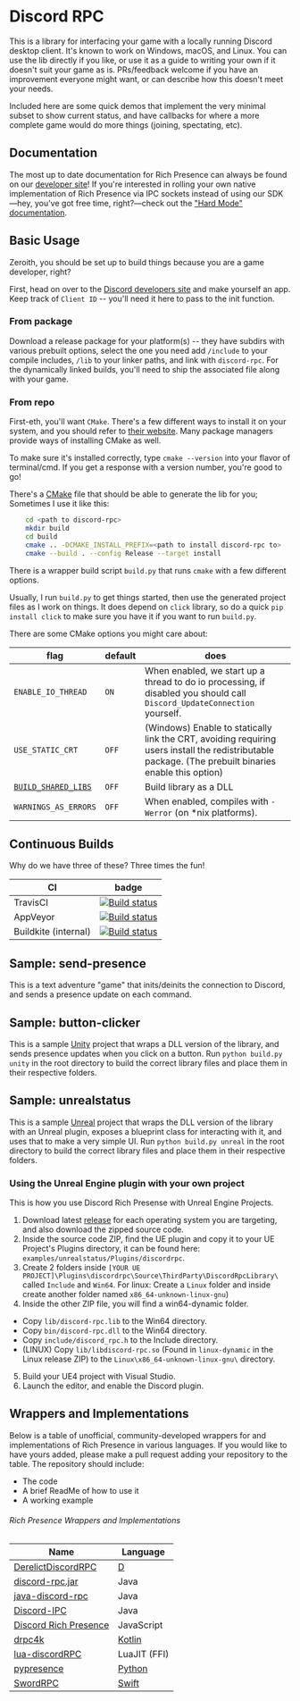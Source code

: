 # Discord RPC

This is a library for interfacing your game with a locally running Discord desktop client. It's known to work on Windows, macOS, and Linux. You can use the lib directly if you like, or use it as a guide to writing your own if it doesn't suit your game as is. PRs/feedback welcome if you have an improvement everyone might want, or can describe how this doesn't meet your needs.

Included here are some quick demos that implement the very minimal subset to show current status, and
have callbacks for where a more complete game would do more things (joining, spectating, etc).

## Documentation

The most up to date documentation for Rich Presence can always be found on our [developer site](https://discordapp.com/developers/docs/rich-presence/how-to)! If you're interested in rolling your own native implementation of Rich Presence via IPC sockets instead of using our SDK—hey, you've got free time, right?—check out the ["Hard Mode" documentation](https://github.com/discordapp/discord-rpc/blob/master/documentation/hard-mode.md).

## Basic Usage

Zeroith, you should be set up to build things because you are a game developer, right?

First, head on over to the [Discord developers site](https://discordapp.com/developers/applications/me) and make yourself an app. Keep track of `Client ID` -- you'll need it here to pass to the init function.

### From package

Download a release package for your platform(s) -- they have subdirs with various prebuilt options, select the one you need add `/include` to your compile includes, `/lib` to your linker paths, and link with `discord-rpc`. For the dynamically linked builds, you'll need to ship the associated file along with your game.

### From repo

First-eth, you'll want `CMake`. There's a few different ways to install it on your system, and you should refer to [their website](https://cmake.org/install/). Many package managers provide ways of installing CMake as well.

To make sure it's installed correctly, type `cmake --version` into your flavor of terminal/cmd. If you get a response with a version number, you're good to go!

There's a [CMake](https://cmake.org/download/) file that should be able to generate the lib for you; Sometimes I use it like this:
```sh
    cd <path to discord-rpc>
    mkdir build
    cd build
    cmake .. -DCMAKE_INSTALL_PREFIX=<path to install discord-rpc to>
    cmake --build . --config Release --target install
```
There is a wrapper build script `build.py` that runs `cmake` with a few different options.

Usually, I run `build.py` to get things started, then use the generated project files as I work on things. It does depend on `click` library, so do a quick `pip install click` to make sure you have it if you want to run `build.py`.

There are some CMake options you might care about:

| flag | default | does |
|------|---------|------|
| `ENABLE_IO_THREAD` | `ON` | When enabled, we start up a thread to do io processing, if disabled you should call `Discord_UpdateConnection` yourself.
| `USE_STATIC_CRT` | `OFF` | (Windows) Enable to statically link the CRT, avoiding requiring users install the redistributable package. (The prebuilt binaries enable this option)
| [`BUILD_SHARED_LIBS`](https://cmake.org/cmake/help/v3.7/variable/BUILD_SHARED_LIBS.html) | `OFF` | Build library as a DLL
| `WARNINGS_AS_ERRORS` | `OFF` | When enabled, compiles with `-Werror` (on *nix platforms). |

## Continuous Builds

Why do we have three of these? Three times the fun!

| CI | badge |
|----|-------|
| TravisCI | [![Build status](https://travis-ci.org/discordapp/discord-rpc.svg?branch=master)](https://travis-ci.org/discordapp/discord-rpc)
| AppVeyor | [![Build status](https://ci.appveyor.com/api/projects/status/qvkoc0w1c4f4b8tj?svg=true)](https://ci.appveyor.com/project/crmarsh/discord-rpc)
| Buildkite (internal) | [![Build status](https://badge.buildkite.com/e103d79d247f6776605a15246352a04b8fd83d69211b836111.svg)](https://buildkite.com/discord/discord-rpc)

## Sample: send-presence

This is a text adventure "game" that inits/deinits the connection to Discord, and sends a presence update on each command.

## Sample: button-clicker

This is a sample [Unity](https://unity3d.com/) project that wraps a DLL version of the library, and sends presence updates when you click on a button. Run `python build.py unity` in the root directory to build the correct library files and place them in their respective folders.

## Sample: unrealstatus

This is a sample [Unreal](https://www.unrealengine.com) project that wraps the DLL version of the library with an Unreal plugin, exposes a blueprint class for interacting with it, and uses that to make a very simple UI. Run `python build.py unreal` in the root directory to build the correct library files and place them in their respective folders.

### Using the Unreal Engine plugin with your own project

This is how you use Discord Rich Presense with Unreal Engine Projects.

1. Download latest [release](https://github.com/discordapp/discord-rpc/releases) for each operating system you are targeting, and also download the zipped source code.
2. Inside the source code ZIP, find the UE plugin and copy it to your UE Project's Plugins directory, it can be found here: `examples/unrealstatus/Plugins/discordrpc`.
3. Create 2 folders inside `[YOUR UE PROJECT]\Plugins\discordrpc\Source\ThirdParty\DiscordRpcLibrary\` called `Include` and `Win64`. For linux: Create a `Linux` folder and inside create another folder named `x86_64-unknown-linux-gnu`)
4. Inside the other ZIP file, you will find a win64-dynamic folder.
 - Copy `lib/discord-rpc.lib` to the Win64 directory.
 - Copy `bin/discord-rpc.dll` to the Win64 directory.
 - Copy `include/discord_rpc.h` to the Include directory.
 - (LINUX) Copy `lib/libdiscord-rpc.so` (Found in `linux-dynamic` in the Linux release ZIP) to the `Linux\x86_64-unknown-linux-gnu\` directory.
5. Build your UE4 project with Visual Studio.
6. Launch the editor, and enable the Discord plugin.


## Wrappers and Implementations

Below is a table of unofficial, community-developed wrappers for and implementations of Rich Presence in various languages. If you would like to have yours added, please make a pull request adding your repository to the table. The repository should include:

- The code
- A brief ReadMe of how to use it
- A working example

###### Rich Presence Wrappers and Implementations

| Name | Language |
|------|----------|
| [DerelictDiscordRPC](https://github.com/voidblaster/DerelictDiscordRPC) | [D](https://dlang.org/) |
| [discord-rpc.jar](https://github.com/Vatuu/discord-rpc "Discord-RPC.jar") | Java |
| [java-discord-rpc](https://github.com/MinnDevelopment/java-discord-rpc) | Java |
| [Discord-IPC](https://github.com/jagrosh/DiscordIPC) | Java |
| [Discord Rich Presence](https://npmjs.org/discord-rich-presence) | JavaScript |
| [drpc4k](https://github.com/Bluexin/drpc4k) | [Kotlin](https://kotlinlang.org/) |
| [lua-discordRPC](https://github.com/pfirsich/lua-discordRPC) | LuaJIT (FFI) |
| [pypresence](https://github.com/qwertyquerty/pypresence) | [Python](https://python.org/) |
| [SwordRPC](https://github.com/Azoy/SwordRPC) | [Swift](https://swift.org) |
